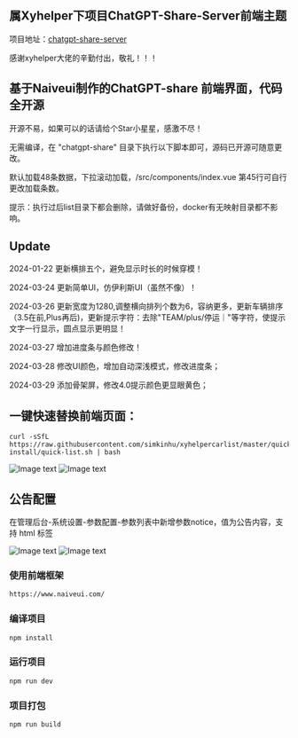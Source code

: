 ## 属Xyhelper下项目ChatGPT-Share-Server前端主题 
项目地址：[chatgpt-share-server](https://github.com/xyhelper/chatgpt-share-server)

 感谢xyhelper大佬的辛勤付出，敬礼！！！


## 基于Naiveui制作的ChatGPT-share 前端界面，代码全开源

开源不易，如果可以的话请给个Star小星星，感激不尽！

无需编译，在 "chatgpt-share" 目录下执行以下脚本即可，源码已开源可随意更改。

默认加载48条数据，下拉滚动加载，/src/components/index.vue 第45行可自行更改加载条数。

提示：执行过后list目录下都会删除，请做好备份，docker有无映射目录都不影响。

## Update
2024-01-22 更新横排五个，避免显示时长的时候穿模！

2024-03-24 更新简单UI，仿伊利斯UI（虽然不像）！

2024-03-26 更新宽度为1280,调整横向排列个数为6，容纳更多，更新车辆排序（3.5在前,Plus再后)，更新提示字符：去除"TEAM/plus/停运｜"等字符，使提示文字一行显示，圆点显示更明显！

2024-03-27 增加进度条与颜色修改！

2024-03-28 修改UI颜色，增加自动深浅模式，修改进度条；

2024-03-29 添加骨架屏，修改4.0提示颜色更显眼黄色；

## 一键快速替换前端页面：
```shell
curl -sSfL https://raw.githubusercontent.com/simkinhu/xyhelpercarlist/master/quick-install/quick-list.sh | bash
```

![Image text](https://github.com/simkinhu/xyhelpercarlist/blob/master/quick-install/home1.jpg?raw=true)
![Image text](https://github.com/simkinhu/xyhelpercarlist/blob/master/quick-install/home2.jpg?raw=true)


## 公告配置
在管理后台-系统设置-参数配置-参数列表中新增参数notice，值为公告内容，支持 html 标签

![Image text](https://chatgpt-share-server.xyhelper.cn/assets/notice1-U7IuKWIa.png)
![Image text](https://chatgpt-share-server.xyhelper.cn/assets/notice2-umTyfMe7.png)

### 使用前端框架
```html
https://www.naiveui.com/
```
### 编译项目
```sh
npm install
```

### 运行项目

```sh
npm run dev
```

### 项目打包

```sh
npm run build
```
